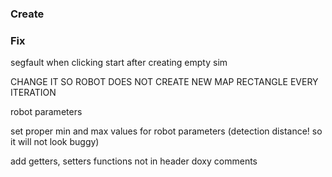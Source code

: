 ### Create


### Fix
segfault when clicking start after creating empty sim

CHANGE IT SO ROBOT DOES NOT CREATE NEW MAP RECTANGLE EVERY ITERATION

robot parameters

set proper min and max values for robot parameters (detection distance! so it will not look buggy)


add getters, setters
functions not in header
doxy comments
